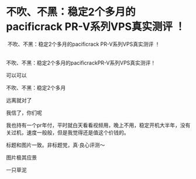 # 不吹、不黑：稳定2个多月的pacificrack PR-V系列VPS真实测评 ！


<img src="static/image/smiley/yct/011.gif" smilieid="33" border="0" alt="" /> 不吹、不黑：稳定2个多月的pacificrack PR-V系列VPS真实测评 ！<br />
<br />
<img id="aimg_N92rt" onclick="zoom(this, this.src, 0, 0, 0)" class="zoom" src="https://i.loli.net/2020/10/24/8IjgBbtv5a4UfYQ.png" onmouseover="img_onmouseoverfunc(this)" onload="thumbImg(this)" border="0" alt="" />

不吹、不黑：稳定2个多月的pacificrackPR-V系列VPS真实测评！

可以可以

不吹、不黑：稳定2个多月

远离就对了

我信了，你们呢<img src="static/image/smiley/yct/013.gif" smilieid="43" border="0" alt="" />

我也持有一个pr年付，平时就白天看看视频用，晚上不用，稳定开机大半年，没有关过机，速度一般般，但是我觉得还是值这个价钱的。

标题和图片一致。非标题党，真·良心评测～

图片极其应景

一只草泥
